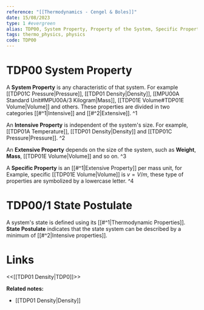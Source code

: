 ```yaml
---
reference: "[[Thermodynamics - Cengel & Boles]]"
date: 15/08/2023
type: 1 #evergreen
alias: TDP00, System Property, Property of the System, Specific Property, State Postulate
tags: thermo_physics, physics
code: TDP00
---
```

# TDP00 System Property

A **System Property** is any characteristic of that system. For example [[TDP01C Pressure|Pressure]], [[TDP01 Density|Density]], [[MPU00A Standard Unit#MPU00A/3 Kilogram|Mass]], [[TDP01E Volume#TDP01E Volume|Volume]] and others. These properties are divided in two categories [[#^1|Intensive]] and [[#^2|Extensive]]. ^1

An **Intensive Property** is independent of the system's size. For example, [[TDP01A Temperature]], [[TDP01 Density|Density]] and [[TDP01C Pressure|Pressure]]. ^2

An **Extensive Property** depends on the size of the system, such as **Weight**, **Mass**, [[TDP01E Volume|Volume]] and so on. ^3

A **Specific Property** is an [[#^1|Extensive Property]] per mass unit, for Example, specific [[TDP01E Volume|Volume]] is $v = V/m$, these type of properties are symbolized by a lowercase letter. ^4

# TDP00/1 State Postulate

A system's state is defined using its [[#^1|Thermodynamic Properties]]. **State Postulate** indicates that the state system can be described by a minimum of [[#^2|Intensive properties]].

# Links
<<[[TDP01 Density|TDP0]]>>

**Related notes:**
- [[TDP01 Density|Density]] 